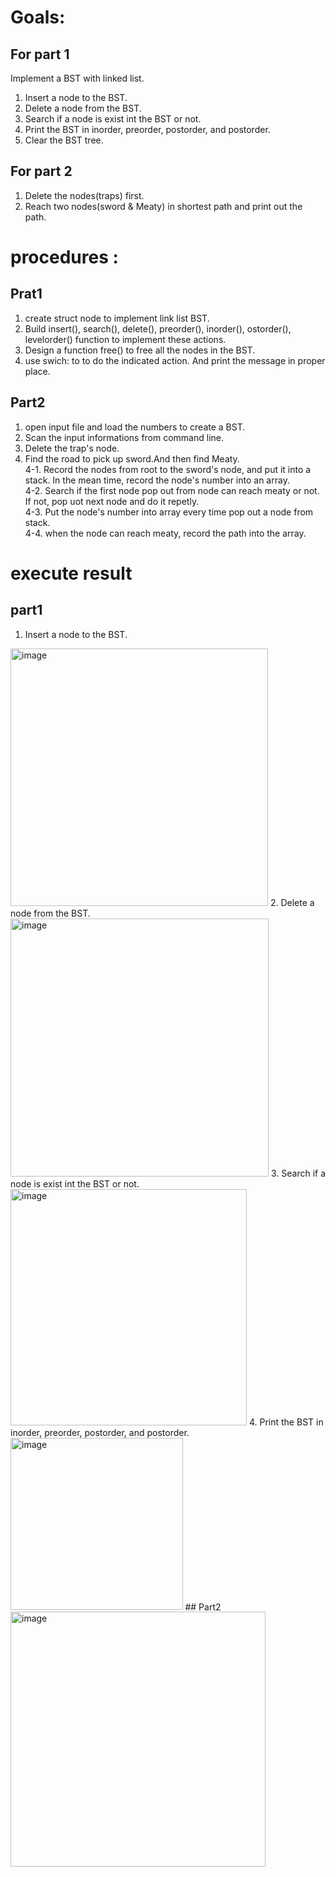# Goals:
## For part 1  
Implement a BST with linked list.
1. Insert a node to the BST.
2. Delete a node from the BST.
3. Search if a node is exist int the BST or not.
4. Print the BST in inorder, preorder, postorder, and postorder.
5. Clear the BST tree.
## For part 2
1. Delete the nodes(traps) first.
2. Reach two nodes(sword & Meaty) in shortest path and print out the path.
# procedures :
## Prat1
1. create struct node to implement link list BST.
2. Build insert(), search(), delete(), preorder(), inorder(), ostorder(), levelorder() function to implement these actions.
3. Design a function free() to free all the nodes in the BST.
4. use swich: to to do the indicated action. And print the message in proper place.
## Part2
1. open input file and load the numbers to create a BST.
2. Scan the input informations from command line.
3. Delete the trap's node.
4. Find the road to pick up sword.And then find Meaty.  
  4-1. Record the nodes from root to the sword's node, and put it into a stack. In the mean time, record the node's number into an array.  
  4-2. Search if the first node pop out from node can reach meaty or not. If not, pop uot next node and do it repetly.  
  4-3. Put the node's number into array every time pop out a node from stack.  
  4-4. when the node can reach meaty, record the path into the array.  
# execute result
## part1
1. Insert a node to the BST.
<img width="412" alt="image" src="https://user-images.githubusercontent.com/70461575/145405219-d207a6fe-f19f-4ab1-b4b5-ff81f33e2f2c.png">
2. Delete a node from the BST.
<img width="413" alt="image" src="https://user-images.githubusercontent.com/70461575/145405272-fedcf34a-b9b2-4b2a-83b4-170800c936af.png">
3. Search if a node is exist int the BST or not.
<img width="378" alt="image" src="https://user-images.githubusercontent.com/70461575/145405335-a7311f01-3f41-4aa2-a91b-160eb45148e6.png">
4. Print the BST in inorder, preorder, postorder, and postorder.
<img width="275.5" alt="image" src="https://user-images.githubusercontent.com/70461575/145405388-3d33ab89-0293-4d30-8e35-f70deb047c41.png">  
## Part2
<img width="408" alt="image" src="https://user-images.githubusercontent.com/70461575/145405755-7b4b2317-0803-4210-8376-b2bb16e964d5.png">
